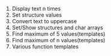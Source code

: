 1. Display text n times
2. Set structure values
3. Convert text to uppercase
4. Set/Show structures and char arrays
5. Find maximum of 5 values(templates)
6. Find maximum of n values(templates)
7. Various function templates
